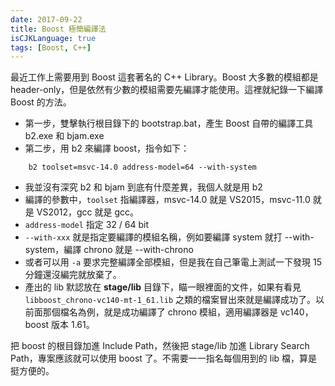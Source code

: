 ```yaml
---
date: 2017-09-22
title: Boost 極簡編譯法
isCJKLanguage: true
tags: [Boost, C++]
---
```


最近工作上需要用到 Boost 這套著名的 C++ Library。Boost 大多數的模組都是 header-only，但是依然有少數的模組需要先編譯才能使用。這裡就紀錄一下編譯 Boost 的方法。

- 第一步，雙擊執行根目錄下的 bootstrap.bat，產生 Boost 自帶的編譯工具 b2.exe 和 bjam.exe
- 第二步，用 b2 來編譯 boost，指令如下：

```
    b2 toolset=msvc-14.0 address-model=64 --with-system
```

- 我並沒有深究 b2 和 bjam 到底有什麼差異，我個人就是用 b2
- 編譯的參數中，`toolset` 指編譯器，msvc-14.0 就是 VS2015，msvc-11.0 就是 VS2012，gcc 就是 gcc。
- `address-model` 指定 32 / 64 bit
- `--with-xxx` 就是指定要編譯的模組名稱，例如要編譯 system 就打 --with-system，編譯 chrono 就是 --with-chrono
- 或者可以用 `-a` 要求完整編譯全部模組，但是我在自己筆電上測試一下發現 15 分鐘還沒編完就放棄了。
- 產出的 lib 默認放在 **stage/lib** 目錄下，瞄一眼裡面的文件，如果有看見 `libboost_chrono-vc140-mt-1_61.lib` 之類的檔案冒出來就是編譯成功了。以前面那個檔名為例，就是成功編譯了 chrono 模組，適用編譯器是 vc140，boost 版本 1.61。

把 boost 的根目錄加進 Include Path，然後把 stage/lib 加進 Library Search Path，專案應該就可以使用 boost 了。不需要一一指名每個用到的 lib 檔，算是挺方便的。